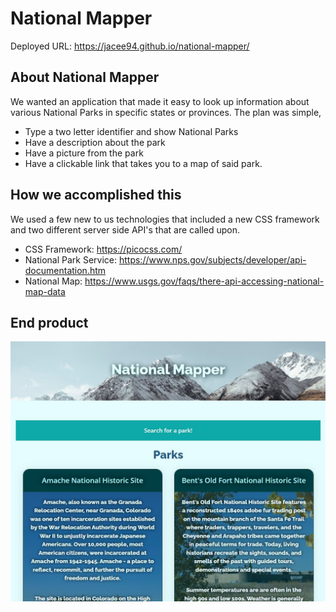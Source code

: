 # National Mapper
Deployed URL: https://jacee94.github.io/national-mapper/

## About National Mapper
We wanted an application that made it easy to look up information about various National Parks in specific states or provinces. The plan was simple,
* Type a two letter identifier and show National Parks
* Have a description about the park
* Have a picture from the park
* Have a clickable link that takes you to a map of said park.

## How we accomplished this
We used a few new to us technologies that included a new CSS framework and two different server side API's that are called upon.
*  CSS Framework: https://picocss.com/
* National Park Service: https://www.nps.gov/subjects/developer/api-documentation.htm
* National Map: https://www.usgs.gov/faqs/there-api-accessing-national-map-data

## End product
![Alt Text](./assets/images/screenshot.JPG)
